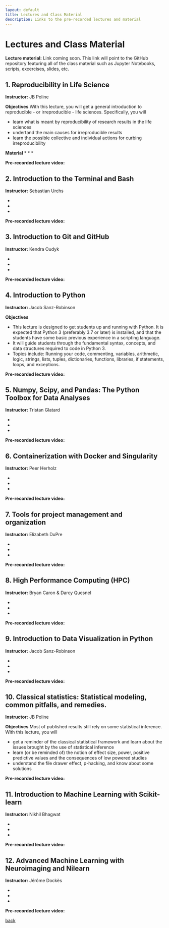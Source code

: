 ```yaml
---
layout: default
title: Lectures and Class Material
description: Links to the pre-recorded lectures and material
---
```


#  Lectures and Class Material

**Lecture material:** Link coming soon.
This link will point to the GitHub repository featuring all of the class material such as Jupyter Notebooks, scripts, excercises, slides, etc. 

## 1. Reproducibility in Life Science
**Instructor:** JB Poline

**Objectives**
With this lecture, you will get a general introduction to reproducible - or irreproducible - life sciences. Specifically, you will
* learn what is meant by reproducibility of research results in the life sciences
* undertand the main causes for irreproducible results
* learn the possible collective and individual actions for curbing irreproducibility  

**Material** 
* 
* 
* 

**Pre-recorded lecture video:** 


## 2. Introduction to the Terminal and Bash
**Instructor:** Sebastian Urchs

* 
* 
* 

**Pre-recorded lecture video:** 

## 3. Introduction to Git and GitHub
**Instructor:** Kendra Oudyk

* 
* 
* 

**Pre-recorded lecture video:** 

## 4. Introduction to Python
**Instructor:** Jacob Sanz-Robinson 

**Objectives**
* This lecture is designed to get students up and running with Python. It is expected that Python 3 (preferably 3.7 or later) is installed, and that the students have some basic previous experience in a scripting language.
* It will guide students through the fundamental syntax, concepts, and data structures required to code in Python 3.
* Topics include: Running your code, commenting, variables, arithmetic, logic, strings, lists, tuples, dictionaries, functions, libraries, if statements, loops, and exceptions.

**Pre-recorded lecture video:** 

## 5. Numpy, Scipy, and Pandas: The Python Toolbox for Data Analyses
**Instructor:** Tristan Glatard

* 
* 
* 

**Pre-recorded lecture video:** 

## 6. Containerization with Docker and Singularity
**Instructor:** Peer Herholz

* 
* 
* 

**Pre-recorded lecture video:** 

## 7. Tools for project management and organization
**Instructor:** Elizabeth DuPre

* 
* 
* 

**Pre-recorded lecture video:** 

## 8. High Performance Computing (HPC)
**Instructor:** Bryan Caron & Darcy Quesnel

* 
* 
* 

**Pre-recorded lecture video:** 

## 9. Introduction to Data Visualization in Python
**Instructor:** Jacob Sanz-Robinson

* 
* 
* 

**Pre-recorded lecture video:** 

## 10. Classical statistics: Statistical modeling, common pitfalls, and remedies.
**Instructor:** JB Poline

**Objectives**
Most of published results still rely on some statistical inference. With this lecture, you will 
* get a reminder of the classical statistical framework and learn about the issues brought by the use of statistical inference  
* learn (or be reminded of) the notion of effect size, power, positive predictive values and the consequences of low powered studies 
* understand the file drawer effect, p-hacking, and know about some solutions

**Pre-recorded lecture video:** 

## 11. Introduction to Machine Learning with Scikit-learn
**Instructor:** Nikhil Bhagwat

* 
* 
* 

**Pre-recorded lecture video:** 

## 12. Advanced Machine Learning with Neuroimaging and Nilearn
**Instructor:** Jérôme Dockès

* 
* 
* 

**Pre-recorded lecture video:** 




[back](./)
